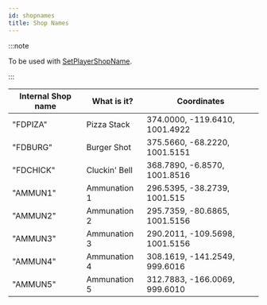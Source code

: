 ```yaml
---
id: shopnames
title: Shop Names
---
```


:::note

To be used with [SetPlayerShopName](../functions/SetPlayerShopName).

:::

| Internal Shop name | What is it?   | Coordinates                    |
| ------------------ | ------------- | ------------------------------ |
| "FDPIZA"           | Pizza Stack   | 374.0000, -119.6410, 1001.4922 |
| "FDBURG"           | Burger Shot   | 375.5660, -68.2220, 1001.5151  |
| "FDCHICK"          | Cluckin' Bell | 368.7890, -6.8570, 1001.8516   |
| "AMMUN1"           | Ammunation 1  | 296.5395, -38.2739, 1001.515   |
| "AMMUN2"           | Ammunation 2  | 295.7359, -80.6865, 1001.5156  |
| "AMMUN3"           | Ammunation 3  | 290.2011, -109.5698, 1001.5156 |
| "AMMUN4"           | Ammunation 4  | 308.1619, -141.2549, 999.6016  |
| "AMMUN5"           | Ammunation 5  | 312.7883, -166.0069, 999.6010  |
